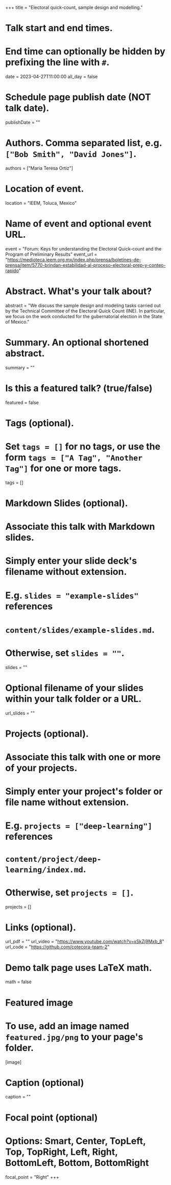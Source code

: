 +++
title = "Electoral quick-count, sample design and modelling."

# Talk start and end times.
#   End time can optionally be hidden by prefixing the line with `#`.
date = 2023-04-27T11:00:00
all_day = false

# Schedule page publish date (NOT talk date).
publishDate = ""

# Authors. Comma separated list, e.g. `["Bob Smith", "David Jones"]`.
authors = ["Maria Teresa Ortiz"]

# Location of event.
location = "IEEM, Toluca, Mexico"

# Name of event and optional event URL.
event = "Forum: Keys for understanding the Electoral Quick-count and the Program of Preliminary Results"
event_url = "https://medioteca.ieem.org.mx/index.php/prensa/boletines-de-prensa/item/5770-brindan-estabilidad-al-proceso-electoral-prep-y-conteo-rapido"

# Abstract. What's your talk about?
abstract = "We discuss the sample design and modeling tasks carried out by the Technical Committee of the Electoral Quick Count (INE). In particular, we focus on the work conducted for the gubernatorial election in the State of Mexico."

# Summary. An optional shortened abstract.
summary = ""

# Is this a featured talk? (true/false)
featured = false

# Tags (optional).
#   Set `tags = []` for no tags, or use the form `tags = ["A Tag", "Another Tag"]` for one or more tags.
tags = []

# Markdown Slides (optional).
#   Associate this talk with Markdown slides.
#   Simply enter your slide deck's filename without extension.
#   E.g. `slides = "example-slides"` references 
#   `content/slides/example-slides.md`.
#   Otherwise, set `slides = ""`.
slides = ""

# Optional filename of your slides within your talk folder or a URL.
url_slides = ""

# Projects (optional).
#   Associate this talk with one or more of your projects.
#   Simply enter your project's folder or file name without extension.
#   E.g. `projects = ["deep-learning"]` references 
#   `content/project/deep-learning/index.md`.
#   Otherwise, set `projects = []`.
projects = []

# Links (optional).
url_pdf = ""
url_video = "https://www.youtube.com/watch?v=xSkZj9Mxb_8"
url_code = "https://github.com/cotecora-team-2"

# Demo talk page uses LaTeX math.
math = false

# Featured image
# To use, add an image named `featured.jpg/png` to your page's folder. 
[image]
  # Caption (optional)
  caption = ""

  # Focal point (optional)
  # Options: Smart, Center, TopLeft, Top, TopRight, Left, Right, BottomLeft, Bottom, BottomRight
  focal_point = "Right"
+++
